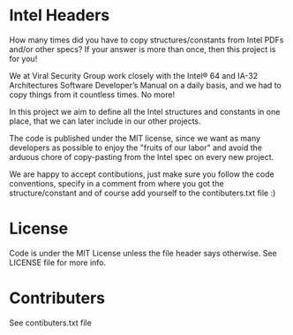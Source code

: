# Intel Headers
How many times did you have to copy structures/constants from Intel PDFs and/or other specs?
If your answer is more than once, then this project is for you!

We at Viral Security Group work closely with the 
Intel® 64 and IA-32 Architectures Software Developer’s Manual 
on a daily basis, and we had to copy things from it countless times. No more!

In this project we aim to define all the Intel structures and constants in one place,
that we can later include in our other projects.

The code is published under the MIT license, since we want as many developers as possible
to enjoy the "fruits of our labor" and avoid the arduous chore of copy-pasting from the 
Intel spec on every new project.

We are happy to accept contibutions, just make sure you follow the code conventions, 
specify in a comment from where you got the structure/constant and of course add 
yourself to the contibuters.txt file :)

# License
Code is under the MIT License unless the file header says otherwise.
See LICENSE file for more info.

# Contributers
See contibuters.txt file
